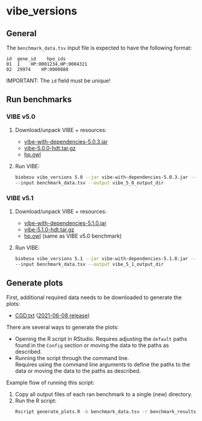 # vibe_versions
## General
The `benchmark_data.tsv` input file is expected to have the following format:
```
id  gene_id    hpo_ids
01  1    HP:0001234,HP:0004321
02  29974    HP:0000888
```

IMPORTANT: The `id` field must be unique!

## Run benchmarks
### VIBE v5.0

1. Download/unpack VIBE + resources:
    - [vibe-with-dependencies-5.0.3.jar](https://github.com/molgenis/vibe/releases/download/vibe-5.0.3/vibe-with-dependencies-5.0.3.jar)
    - [vibe-5.0.0-hdt.tar.gz](https://downloads.molgeniscloud.org/downloads/vibe/vibe-5.0.0-hdt.tar.gz)
    - [hp.owl](http://purl.obolibrary.org/obo/hp/releases/2018-03-08/hp.owl)

2. Run VIBE:
   ```bash
   biobesu vibe_versions 5.0 --jar vibe-with-dependencies-5.0.3.jar --hdt vibe-5.0.0-hdt/vibe-5.0.0.hdt --hpo hp.owl \
   --input benchmark_data.tsv --output vibe_5_0_output_dir
   ```

### VIBE v5.1

1. Download/unpack VIBE + resources:
    - [vibe-with-dependencies-5.1.0.jar](https://github.com/molgenis/vibe/releases/download/vibe-5.1.0/vibe-with-dependencies-5.1.0.jar)
    - [vibe-5.1.0-hdt.tar.gz](https://downloads.molgeniscloud.org/downloads/vibe/vibe-5.1.0-hdt.tar.gz)
    - [hp.owl](http://purl.obolibrary.org/obo/hp/releases/2018-03-08/hp.owl) (same as VIBE v5.0 benchmark)

2. Run VIBE:
   ```bash
   biobesu vibe_versions 5.1 --jar vibe-with-dependencies-5.1.0.jar --hdt vibe-5.1.0-hdt/vibe-5.1.0.hdt --hpo hp.owl \
   --input benchmark_data.tsv --output vibe_5_1_output_dir
   ```

## Generate plots
First, additional required data needs to be downloaded to generate the plots:
- [CGD.txt](https://research.nhgri.nih.gov/CGD/download/) ([2021-06-08 release](https://downloads.molgeniscloud.org/downloads/biobesu/CGD_2021-06-08.txt))

There are several ways to generate the plots:
- Opening the R script in RStudio. 
  Requires adjusting the `default` paths found in the `Config` section or moving the data to the paths as described.  
- Running the script through the command line.  
  Requires using the command line arguments to define the paths to the data or moving the data to the paths as described.

Example flow of running this script:
1. Copy all output files of each ran benchmark to a single (new) directory.
2. Run the R script:
    ```bash
    Rscript generate_plots.R -b benchmark_data.tsv -r benchmark_results/ -c CGD_2021-06-08.txt -o ./plots/
    ```